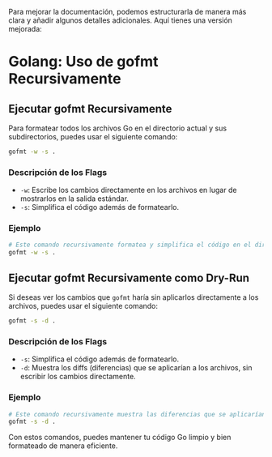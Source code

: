 Para mejorar la documentación, podemos estructurarla de manera más clara y añadir algunos detalles adicionales. Aquí tienes una versión mejorada:

# Golang: Uso de gofmt Recursivamente

## Ejecutar gofmt Recursivamente

Para formatear todos los archivos Go en el directorio actual y sus subdirectorios, puedes usar el siguiente comando:

```bash
gofmt -w -s .
```

### Descripción de los Flags

- `-w`: Escribe los cambios directamente en los archivos en lugar de mostrarlos en la salida estándar.
- `-s`: Simplifica el código además de formatearlo.

### Ejemplo
```bash
# Este comando recursivamente formatea y simplifica el código en el directorio actual y subdirectorios
gofmt -w -s .
```

## Ejecutar gofmt Recursivamente como Dry-Run

Si deseas ver los cambios que `gofmt` haría sin aplicarlos directamente a los archivos, puedes usar el siguiente comando:

```bash
gofmt -s -d .
```

### Descripción de los Flags

- `-s`: Simplifica el código además de formatearlo.
- `-d`: Muestra los diffs (diferencias) que se aplicarían a los archivos, sin escribir los cambios directamente.

### Ejemplo
```bash
# Este comando recursivamente muestra las diferencias que se aplicarían en el directorio actual y subdirectorios
gofmt -s -d .
```

Con estos comandos, puedes mantener tu código Go limpio y bien formateado de manera eficiente.